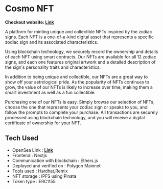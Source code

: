 # Cosmo NFT

**Checkout website: [Link](https://cosmo-nfts.vercel.app/)**

A platform for minting unique and collectible NFTs inspired by the zodiac signs. Each NFT is a one-of-a-kind digital asset that represents a specific zodiac sign and its associated characteristics.

Using blockchain technology, we securely record the ownership and details of each NFT using smart contracts. Our NFTs are available for all 12 zodiac signs, and each one features original artwork and a detailed description of the sign's personality traits and characteristics.

In addition to being unique and collectible, our NFTs are a great way to show off your astrological pride. As the popularity of NFTs continues to grow, the value of our NFTs is likely to increase over time, making them a smart investment as well as a fun collectible.

Purchasing one of our NFTs is easy. Simply browse our selection of NFTs, choose the one that represents your zodiac sign or speaks to you, and follow the prompts to complete your purchase. All transactions are securely processed using blockchain technology, and you will receive a digital certificate of ownership for your NFT.

## Tech Used

- OpenSea Link : **[Link](https://opensea.io/collection/cosmonfts)**
- Frontend : Nextjs
- Communication with blockchain : Ethers.js
- Deployed and verified on : Polygon Mainnet
- Tools used : Hardhat,Remix
- NFT storage : IPFS using Pinata
- Token type : ERC1155
